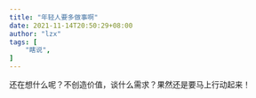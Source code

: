 ```yaml
---
title: "年轻人要多做事啊"
date: 2021-11-14T20:50:29+08:00
author: "lzx"
tags: [
    "瞎说",
]
---
```


还在想什么呢？不创造价值，谈什么需求？果然还是要马上行动起来！